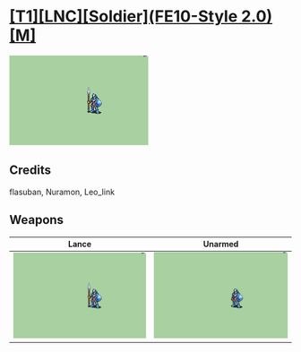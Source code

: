 # [\[T1\]\[LNC\]\[Soldier\]\(FE10-Style 2.0\)\[M\]](./%5BT1%5D%5BLNC%5D%5BSoldier%5D(FE10-Style%202.0)%5BM%5D)

<img src="./2.%20Lance/Lance_000.png" alt="[T1][LNC][Soldier](FE10-Style 2.0)[M] standing" />

## Credits

flasuban, Nuramon, Leo_link

## Weapons


|Lance |Unarmed |
|  :---: | :---: |
| <img alt="Lance animation" src="./2.%20Lance/Lance.gif" /> | <img alt="Unarmed animation" src="./8.%20Unarmed/Unarmed.gif" /> |

